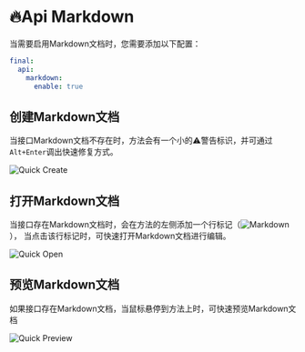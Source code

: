 # 🔥Api Markdown

当需要启用Markdown文档时，您需要添加以下配置：

```yaml
final:
  api:
    markdown:
      enable: true
```

## 创建Markdown文档

当接口Markdown文档不存在时，方法会有一个小的⚠️警告标识，并可通过`Alt+Enter`调出快速修复方式。

![Quick Create](https://plugins.jetbrains.com/files/26415/61577-page/86919ed3-bb4e-4b68-8e65-7cb5990396df)

## 打开Markdown文档

当接口存在Markdown文档时，会在方法的左侧添加一个行标记（![Markdown](https://plugins.jetbrains.com/files/26415/61577-page/313a547f-7ee1-42c7-b599-e07c985eebe1)），
当点击该行标记时，可快速打开Markdown文档进行编辑。

![Quick Open](https://plugins.jetbrains.com/files/26415/61577-page/2af1e57a-346d-4080-9598-66bf22212865)

## 预览Markdown文档

如果接口存在Markdown文档，当鼠标悬停到方法上时，可快速预览Markdown文档

![Quick Preview](https://plugins.jetbrains.com/files/26415/61577-page/3d7ca42f-ad20-48da-b564-230decd436e0)